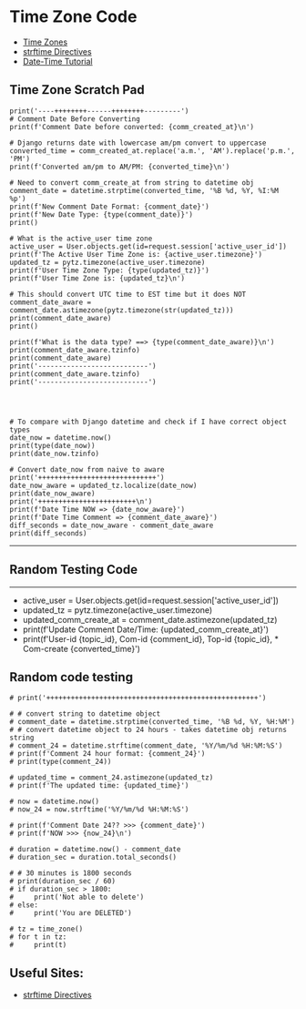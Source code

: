 # Time Zone Code
* [Time Zones](https://en.wikipedia.org/wiki/List_of_tz_database_time_zones)
* [strftime Directives](https://strftime.org/)
* [Date-Time Tutorial](https://www.tutorialspoint.com/How-to-convert-date-and-time-with-different-timezones-in-Python)

## Time Zone Scratch Pad
    print('----++++++++------++++++++---------')
    # Comment Date Before Converting 
    print(f'Comment Date before converted: {comm_created_at}\n')

    # Django returns date with lowercase am/pm convert to uppercase
    converted_time = comm_created_at.replace('a.m.', 'AM').replace('p.m.', 'PM')
    print(f'Converted am/pm to AM/PM: {converted_time}\n')

    # Need to convert comm_create_at from string to datetime obj
    comment_date = datetime.strptime(converted_time, '%B %d, %Y, %I:%M %p')  
    print(f'New Comment Date Format: {comment_date}')
    print(f'New Date Type: {type(comment_date)}')
    print()

    # What is the active_user time zone
    active_user = User.objects.get(id=request.session['active_user_id'])
    print(f'The Active User Time Zone is: {active_user.timezone}')
    updated_tz = pytz.timezone(active_user.timezone)
    print(f'User Time Zone Type: {type(updated_tz)}')
    print(f'User Time Zone is: {updated_tz}\n')
    
    # This should convert UTC time to EST time but it does NOT
    comment_date_aware = comment_date.astimezone(pytz.timezone(str(updated_tz)))
    print(comment_date_aware)
    print()

    print(f'What is the data type? ==> {type(comment_date_aware)}\n')
    print(comment_date_aware.tzinfo)
    print(comment_date_aware)
    print('---------------------------')
    print(comment_date_aware.tzinfo)
    print('---------------------------')
    



    # To compare with Django datetime and check if I have correct object types 
    date_now = datetime.now()
    print(type(date_now))
    print(date_now.tzinfo)

    # Convert date_now from naive to aware 
    print('+++++++++++++++++++++++++++++')
    date_now_aware = updated_tz.localize(date_now)
    print(date_now_aware)
    print('++++++++++++++++++++++++\n')
    print(f'Date Time NOW => {date_now_aware}')
    print(f'Date Time Comment => {comment_date_aware}')
    diff_seconds = date_now_aware - comment_date_aware
    print(diff_seconds)
***
## Random Testing Code 
***
* active_user = User.objects.get(id=request.session['active_user_id'])
* updated_tz = pytz.timezone(active_user.timezone)
* updated_comm_create_at = comment_date.astimezone(updated_tz)
* print(f'Update Comment Date/Time: {updated_comm_create_at}')  
* print(f'User-id {topic_id}, Com-id {comment_id}, Top-id {topic_id}, * Com-create {converted_time}')

## Random code testing 
```
# print('++++++++++++++++++++++++++++++++++++++++++++++++++++')

# # convert string to datetime object
# comment_date = datetime.strptime(converted_time, '%B %d, %Y, %H:%M')
# # convert datetime object to 24 hours - takes datetime obj returns string 
# comment_24 = datetime.strftime(comment_date, '%Y/%m/%d %H:%M:%S')
# print(f'Comment 24 hour format: {comment_24}')
# print(type(comment_24))

# updated_time = comment_24.astimezone(updated_tz)
# print(f'The updated time: {updated_time}')

# now = datetime.now()
# now_24 = now.strftime('%Y/%m/%d %H:%M:%S')

# print(f'Comment Date 24?? >>> {comment_date}')
# print(f'NOW >>> {now_24}\n')

# duration = datetime.now() - comment_date
# duration_sec = duration.total_seconds()

# # 30 minutes is 1800 seconds 
# print(duration_sec / 60)
# if duration_sec > 1800:
#     print('Not able to delete')
# else:
#     print('You are DELETED')

# tz = time_zone()
# for t in tz:
#     print(t)
```

## Useful Sites:
* [strftime Directives](https://strftime.org/)